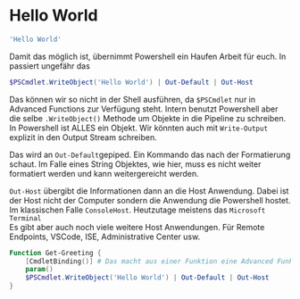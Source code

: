 # Hello World

```powershell
'Hello World'
```

Damit das möglich ist, übernimmt Powershell ein Haufen Arbeit für euch.
In passiert ungefähr das

```powershell
$PSCmdlet.WriteObject('Hello World') | Out-Default | Out-Host
```
Das können wir so nicht in der Shell ausführen, da `$PSCmdlet` nur in Advanced Functions
zur Verfügung steht. Intern benutzt Powershell aber die selbe `.WriteObject()` Methode
um Objekte in die Pipeline zu schreiben. 
In Powershell ist ALLES ein Objekt.
Wir könnten auch mit `Write-Output` explizit in den Output Stream schreiben.

Das wird an `Out-Default`gepiped. Ein Kommando das nach der Formatierung schaut.
Im Falle eines String Objektes, wie hier, muss es nicht weiter formatiert werden 
und kann weitergereicht werden.

`Out-Host` übergibt die Informationen dann an die Host Anwendung.
Dabei ist der Host nicht der Computer sondern die Anwendung die Powershell hostet.
Im klassischen Falle `ConsoleHost`. Heutzutage meistens das `Microsoft Terminal`  
Es gibt aber auch noch viele weitere Host Anwendungen. Für Remote Endpoints, VSCode,
ISE, Administrative Center usw.


```powershell
Function Get-Greeting {
    [CmdletBinding()] # Das macht aus einer Funktion eine Advanced Funktion
    param()
    $PSCmdlet.WriteObject('Hello World') | Out-Default | Out-Host
}
```
